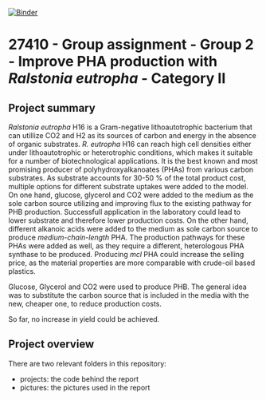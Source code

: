 [![Binder](https://mybinder.org/badge_logo.svg)](https://mybinder.org/v2/gh/27410/group-assignment-2021-group_2_pha-production/main)

# 27410 - Group assignment - Group 2 - Improve PHA production with _Ralstonia eutropha_ - Category II

## Project summary 
_Ralstonia eutropha_ H16 is a Gram-negative lithoautotrophic bacterium that can utillize CO2 and H2 as its sources of carbon and energy in the absence of organic substrates. _R. eutropha_ H16 can reach high cell densities either under lithoautotrophic or heterotrophic conditions, which makes it suitable for a number of biotechnological applications. It is the best known and most promising producer of polyhydroxyalkanoates (PHAs) from various carbon substrates. 
As substrate accounts for 30-50 % of the total product cost, multiple options for different substrate uptakes were added to the model. 
On one hand, glucose, glycerol and CO2 were added to the medium as the sole carbon source utilizing and improving flux to the existing pathway for PHB production. Successfull application in the laboratory could lead to lower substrate and therefore lower production costs.
On the other hand, different alkanoic acids were added to the medium as sole carbon source to produce _medium-chain-length_ PHA. The production pathways for these PHAs were added as well, as they require a different, heterologous PHA synthase to be produced. Producing _mcl_ PHA could increase the selling price, as the material properties are more comparable with crude-oil based plastics. 

Glucose, Glycerol and CO2 were used to produce PHB. The general idea was to substitute the carbon source that is included in the media with the new, cheaper one, to reduce production costs.

So far, no increase in yield could be achieved.

## Project overview
There are two relevant folders in this repository:
* projects: the code behind the report
* pictures: the pictures used in the report

